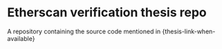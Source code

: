 # Etherscan verification thesis repo
A repository containing the source code mentioned in {thesis-link-when-available}
